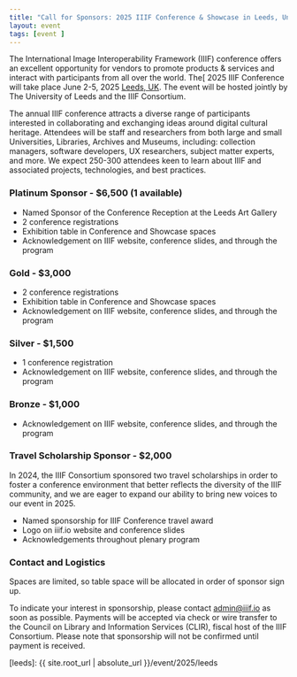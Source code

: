 ```yaml
---
title: "Call for Sponsors: 2025 IIIF Conference & Showcase in Leeds, United Kingdom"
layout: event
tags: [event ]
---
```



The International Image Interoperability Framework (IIIF) conference offers an excellent opportunity for vendors to promote products & services and interact with participants from all over the world. The[ 2025 IIIF Conference will take place June 2-5, 2025 [Leeds, UK](https://iiif.io/event/2025/leeds). The event will be hosted jointly by The University of Leeds and the IIIF Consortium.

The annual IIIF conference attracts a diverse range of participants interested in collaborating and exchanging ideas around digital cultural heritage. Attendees will be staff and researchers from both large and small Universities, Libraries, Archives and Museums, including: collection managers, software developers, UX researchers, subject matter experts, and more. We expect 250-300 attendees keen to learn about IIIF and associated projects, technologies, and best practices.


### **Platinum Sponsor - $6,500 (1 available)**

* Named Sponsor of the Conference Reception at the Leeds Art Gallery
* 2 conference registrations
* Exhibition table in Conference and Showcase spaces
* Acknowledgement on IIIF website, conference slides, and through the
program


### **Gold - $3,000**

* 2 conference registrations
* Exhibition table in Conference and Showcase spaces
* Acknowledgement on IIIF website, conference slides, and through the
program


### **Silver - $1,500**

* 1 conference registration
* Acknowledgement on IIIF website, conference slides, and through the
program


### **Bronze - $1,000**

* Acknowledgement on IIIF website, conference slides, and through the
program


### **Travel Scholarship Sponsor - $2,000**

In 2024, the IIIF Consortium sponsored two travel scholarships in order to foster a conference environment that better reflects the diversity of the IIIF community, and we are eager to expand our ability to bring new voices to our event in 2025.

* Named sponsorship for IIIF Conference travel award
* Logo on iiif.io website and conference slides
* Acknowledgements throughout plenary program



### **Contact and Logistics**

Spaces are limited, so table space will be allocated in order of sponsor sign up.

To indicate your interest in sponsorship, please contact admin@iiif.io as soon as possible. Payments will be accepted via check or wire transfer to the Council on Library and Information Services (CLIR), fiscal host of the IIIF Consortium. Please note that sponsorship will not be confirmed until payment is received.

[leeds]:  {{ site.root_url | absolute_url }}/event/2025/leeds